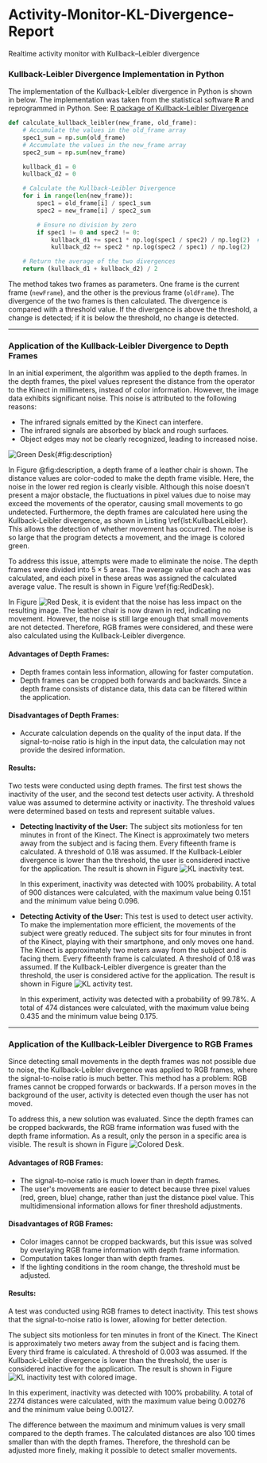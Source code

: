# Activity-Monitor-KL-Divergence-Report

Realtime activity monitor with Kullback–Leibler divergence

### Kullback-Leibler Divergence Implementation in Python

The implementation of the Kullback-Leibler divergence in Python is shown in below. The implementation was taken from the statistical software **R** and reprogrammed in Python. See: [R package of Kullback-Leibler Divergence](https://search.r-project.org/CRAN/refmans/philentropy/html/KL.html)

```python
def calculate_kullback_leibler(new_frame, old_frame):
    # Accumulate the values in the old_frame array
    spec1_sum = np.sum(old_frame)
    # Accumulate the values in the new_frame array
    spec2_sum = np.sum(new_frame)

    kullback_d1 = 0
    kullback_d2 = 0

    # Calculate the Kullback-Leibler Divergence
    for i in range(len(new_frame)):
        spec1 = old_frame[i] / spec1_sum
        spec2 = new_frame[i] / spec2_sum

        # Ensure no division by zero
        if spec1 != 0 and spec2 != 0:
            kullback_d1 += spec1 * np.log(spec1 / spec2) / np.log(2)  # log base 2
            kullback_d2 += spec2 * np.log(spec2 / spec1) / np.log(2)

    # Return the average of the two divergences
    return (kullback_d1 + kullback_d2) / 2
```

The method takes two frames as parameters. One frame is the current frame (`newFrame`), and the other is the previous frame (`oldFrame`). The divergence of the two frames is then calculated. The divergence is compared with a threshold value. If the divergence is above the threshold, a change is detected; if it is below the threshold, no change is detected.

---

### Application of the Kullback-Leibler Divergence to Depth Frames

In an initial experiment, the algorithm was applied to the depth frames. In the depth frames, the pixel values represent the distance from the operator to the Kinect in millimeters, instead of color information. However, the image data exhibits significant noise. This noise is attributed to the following reasons:

- The infrared signals emitted by the Kinect can interfere.
- The infrared signals are absorbed by black and rough surfaces.
- Object edges may not be clearly recognized, leading to increased noise.

![Green Desk](images/GreenDesk.png){#fig:description}

In Figure @fig:description, a depth frame of a leather chair is shown. The distance values are color-coded to make the depth frame visible. Here, the noise in the lower red region is clearly visible. Although this noise doesn't present a major obstacle, the fluctuations in pixel values due to noise may exceed the movements of the operator, causing small movements to go undetected. Furthermore, the depth frames are calculated here using the Kullback-Leibler divergence, as shown in Listing \ref{lst:KullbackLeibler}. This allows the detection of whether movement has occurred. The noise is so large that the program detects a movement, and the image is colored green.

To address this issue, attempts were made to eliminate the noise. The depth frames were divided into $5 \times 5$ areas. The average value of each area was calculated, and each pixel in these areas was assigned the calculated average value. The result is shown in Figure \ref{fig:RedDesk}.

In Figure ![Red Desk](images/RedDesk.png), it is evident that the noise has less impact on the resulting image. The leather chair is now drawn in red, indicating no movement. However, the noise is still large enough that small movements are not detected. Therefore, RGB frames were considered, and these were also calculated using the Kullback-Leibler divergence.

#### Advantages of Depth Frames:

- Depth frames contain less information, allowing for faster computation.
- Depth frames can be cropped both forwards and backwards. Since a depth frame consists of distance data, this data can be filtered within the application.

#### Disadvantages of Depth Frames:

- Accurate calculation depends on the quality of the input data. If the signal-to-noise ratio is high in the input data, the calculation may not provide the desired information.

#### Results:

Two tests were conducted using depth frames. The first test shows the inactivity of the user, and the second test detects user activity. A threshold value was assumed to determine activity or inactivity. The threshold values were determined based on tests and represent suitable values.

- **Detecting Inactivity of the User:**
  The subject sits motionless for ten minutes in front of the Kinect. The Kinect is approximately two meters away from the subject and is facing them. Every fifteenth frame is calculated. A threshold of 0.18 was assumed. If the Kullback-Leibler divergence is lower than the threshold, the user is considered inactive for the application. The result is shown in Figure ![KL inactivity test](images/KLTestInaktivitaet.png).

  In this experiment, inactivity was detected with 100% probability. A total of 900 distances were calculated, with the maximum value being 0.151 and the minimum value being 0.096.

- **Detecting Activity of the User:**
  This test is used to detect user activity. To make the implementation more efficient, the movements of the subject were greatly reduced. The subject sits for four minutes in front of the Kinect, playing with their smartphone, and only moves one hand. The Kinect is approximately two meters away from the subject and is facing them. Every fifteenth frame is calculated. A threshold of 0.18 was assumed. If the Kullback-Leibler divergence is greater than the threshold, the user is considered active for the application. The result is shown in Figure ![KL activity test](images/KLTestAktivitaet.png).

  In this experiment, activity was detected with a probability of 99.78%. A total of 474 distances were calculated, with the maximum value being 0.435 and the minimum value being 0.175.

---

### Application of the Kullback-Leibler Divergence to RGB Frames

Since detecting small movements in the depth frames was not possible due to noise, the Kullback-Leibler divergence was applied to RGB frames, where the signal-to-noise ratio is much better. This method has a problem: RGB frames cannot be cropped forwards or backwards. If a person moves in the background of the user, activity is detected even though the user has not moved.

To address this, a new solution was evaluated. Since the depth frames can be cropped backwards, the RGB frame information was fused with the depth frame information. As a result, only the person in a specific area is visible. The result is shown in Figure ![Colored Desk](images/ColoredDesk.png).

#### Advantages of RGB Frames:

- The signal-to-noise ratio is much lower than in depth frames.
- The user's movements are easier to detect because three pixel values (red, green, blue) change, rather than just the distance pixel value. This multidimensional information allows for finer threshold adjustments.

#### Disadvantages of RGB Frames:

- Color images cannot be cropped backwards, but this issue was solved by overlaying RGB frame information with depth frame information.
- Computation takes longer than with depth frames.
- If the lighting conditions in the room change, the threshold must be adjusted.

#### Results:

A test was conducted using RGB frames to detect inactivity. This test shows that the signal-to-noise ratio is lower, allowing for better detection.

The subject sits motionless for ten minutes in front of the Kinect. The Kinect is approximately two meters away from the subject and is facing them. Every third frame is calculated. A threshold of 0.003 was assumed. If the Kullback-Leibler divergence is lower than the threshold, the user is considered inactive for the application. The result is shown in Figure ![KL inactivity test with colored image](images/KLTestInaktivitaetRGB.png).

In this experiment, inactivity was detected with 100% probability. A total of 2274 distances were calculated, with the maximum value being 0.00276 and the minimum value being 0.00127.

The difference between the maximum and minimum values is very small compared to the depth frames. The calculated distances are also 100 times smaller than with the depth frames. Therefore, the threshold can be adjusted more finely, making it possible to detect smaller movements.
